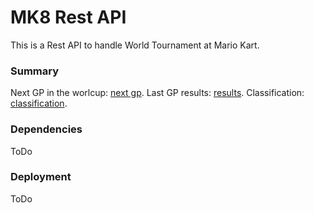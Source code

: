 # MK8 Rest API
This is a Rest API to handle World Tournament at Mario Kart.

### Summary
Next GP in the worlcup: [next gp](https://mk8api.herokuapp.com/worldcup/5caa2d524a8d9900170b048f/nextgp).
Last GP results: [results](https://mk8api.herokuapp.com/gp/5caa2d5b4a8d9900170b0490/result).
Classification: [classification](https://mk8api.herokuapp.com/worldcup/5caa2d524a8d9900170b048f/classification).

### Dependencies
ToDo
### Deployment
ToDo
